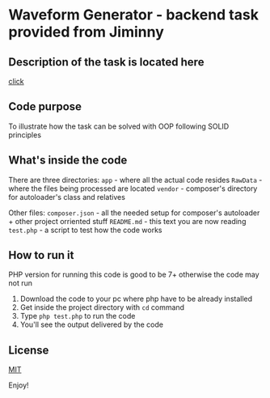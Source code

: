 # Waveform Generator - backend task provided from Jiminny

## Description of the task is located here
[click](https://github.com/jiminny/join-the-team/blob/master/backend-task.md)

## Code purpose
To illustrate how the task can be solved with OOP following SOLID principles

## What's inside the code
There are three directories:
```app``` - where all the actual code resides
```RawData``` - where the files being processed are located
```vendor``` - composer's directory for autoloader's class and relatives

Other files:
```composer.json``` - all the needed setup for composer's autoloader + other project orriented stuff
```README.md``` - this text you are now reading
```test.php``` - a script to test how the code works

## How to run it
PHP version for running this code is good to be 7+ otherwise the code may not run

1) Download the code to your pc where php have to be already installed
2) Get inside the project directory with ```cd``` command
3) Type ```php test.php``` to run the code
4) You'll see the output delivered by the code

## License
[MIT](https://choosealicense.com/licenses/mit/)

Enjoy!
